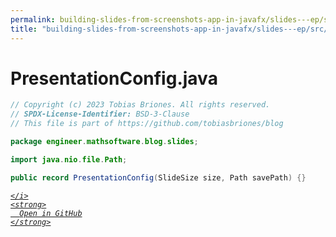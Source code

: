 ```yaml
---
permalink: building-slides-from-screenshots-app-in-javafx/slides---ep/src/main/java/engineer/mathsoftware/blog/slides/PresentationConfig.java.html
title: "building-slides-from-screenshots-app-in-javafx/slides---ep/src/main/java/engineer/mathsoftware/blog/slides/PresentationConfig.java"
---
```


# PresentationConfig.java
```java
// Copyright (c) 2023 Tobias Briones. All rights reserved.
// SPDX-License-Identifier: BSD-3-Clause
// This file is part of https://github.com/tobiasbriones/blog

package engineer.mathsoftware.blog.slides;

import java.nio.file.Path;

public record PresentationConfig(SlideSize size, Path savePath) {}

```
<div class="social open-gh-btn my-4">
  <a class="btn btn-github" href="https://github.com/tobiasbriones/blog/tree/main/swe/dev/java/javafx/drawing/productivity/building-slides-from-screenshots-app-in-javafx/slides---ep/src/main/java/engineer/mathsoftware/blog/slides/PresentationConfig.java" target="_blank">
    <i class="fab fa-github">
      
    </i>
    <strong>
      Open in GitHub
    </strong>
  </a>
</div>